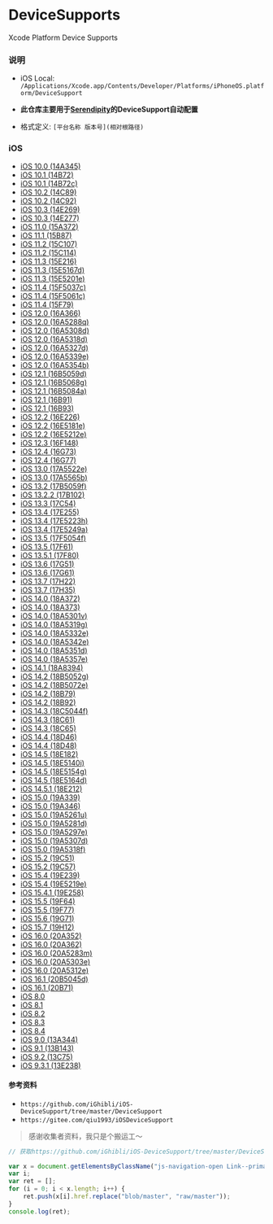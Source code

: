 # DeviceSupports
Xcode Platform Device Supports


### 说明

- iOS Local: `/Applications/Xcode.app/Contents/Developer/Platforms/iPhoneOS.platform/DeviceSupport`
- **此仓库主要用于[Serendipity](https://github.com/DanielHusx/Serendipity)的DeviceSupport自动配置**

- 格式定义: `[平台名称 版本号](相对根路径)` 

### iOS

- [iOS 10.0 (14A345)](https://github.com/iGhibli/iOS-DeviceSupport/raw/master/DeviceSupport/10.0%20(14A345).zip)
- [iOS 10.1 (14B72)](https://github.com/iGhibli/iOS-DeviceSupport/raw/master/DeviceSupport/10.1%20(14B72).zip)
- [iOS 10.1 (14B72c)](https://github.com/iGhibli/iOS-DeviceSupport/raw/master/DeviceSupport/10.1.zip)
- [iOS 10.2 (14C89)](https://github.com/iGhibli/iOS-DeviceSupport/raw/master/DeviceSupport/10.2%20(14C92).zip)
- [iOS 10.2 (14C92)](https://github.com/iGhibli/iOS-DeviceSupport/raw/master/DeviceSupport/10.2.zip)
- [iOS 10.3 (14E269)](https://github.com/iGhibli/iOS-DeviceSupport/raw/master/DeviceSupport/10.3%20(14E269).zip)
- [iOS 10.3 (14E277)](https://github.com/iGhibli/iOS-DeviceSupport/raw/master/DeviceSupport/10.3.zip)
- [iOS 11.0 (15A372)](https://github.com/iGhibli/iOS-DeviceSupport/raw/master/DeviceSupport/11.0.zip)
- [iOS 11.1 (15B87)](https://github.com/iGhibli/iOS-DeviceSupport/raw/master/DeviceSupport/11.1.zip)
- [iOS 11.2 (15C107)](https://github.com/iGhibli/iOS-DeviceSupport/raw/master/DeviceSupport/11.2%20(15C107).zip)
- [iOS 11.2 (15C114)](https://github.com/iGhibli/iOS-DeviceSupport/raw/master/DeviceSupport/11.2.zip)
- [iOS 11.3 (15E216)](https://github.com/iGhibli/iOS-DeviceSupport/raw/master/DeviceSupport/11.3.zip)
- [iOS 11.3 (15E5167d)](https://github.com/iGhibli/iOS-DeviceSupport/raw/master/DeviceSupport/11.3%20(15E5167d).zip)
- [iOS 11.3 (15E5201e)](https://github.com/iGhibli/iOS-DeviceSupport/raw/master/DeviceSupport/11.3%20(15E5201e).zip)
- [iOS 11.4 (15F5037c)](https://github.com/iGhibli/iOS-DeviceSupport/raw/master/DeviceSupport/11.4%20(15F5037c).zip)
- [iOS 11.4 (15F5061c)](https://github.com/iGhibli/iOS-DeviceSupport/raw/master/DeviceSupport/11.4%20(15F5061c).zip)
- [iOS 11.4 (15F79)](https://github.com/iGhibli/iOS-DeviceSupport/raw/master/DeviceSupport/11.4.zip)
- [iOS 12.0 (16A366)](https://github.com/iGhibli/iOS-DeviceSupport/raw/master/DeviceSupport/12.0%20(16A366).zip)
- [iOS 12.0 (16A5288q)](https://github.com/iGhibli/iOS-DeviceSupport/raw/master/DeviceSupport/12.0%20(16A5288q).zip)
- [iOS 12.0 (16A5308d)](https://github.com/iGhibli/iOS-DeviceSupport/raw/master/DeviceSupport/12.0%20(16A5308d).zip)
- [iOS 12.0 (16A5318d)](https://github.com/iGhibli/iOS-DeviceSupport/raw/master/DeviceSupport/12.0%20(16A5318d).zip)
- [iOS 12.0 (16A5327d)](https://github.com/iGhibli/iOS-DeviceSupport/raw/master/DeviceSupport/12.0%20(16A5327d).zip)
- [iOS 12.0 (16A5339e)](https://github.com/iGhibli/iOS-DeviceSupport/raw/master/DeviceSupport/12.0%20(16A5339e).zip)
- [iOS 12.0 (16A5354b)](https://github.com/iGhibli/iOS-DeviceSupport/raw/master/DeviceSupport/12.0%20(16A5354b).zip)
- [iOS 12.1 (16B5059d)](https://github.com/iGhibli/iOS-DeviceSupport/raw/master/DeviceSupport/12.1%20(16B5059d).zip)
- [iOS 12.1 (16B5068g)](https://github.com/iGhibli/iOS-DeviceSupport/raw/master/DeviceSupport/12.1%20(16B5068g).zip)
- [iOS 12.1 (16B5084a)](https://github.com/iGhibli/iOS-DeviceSupport/raw/master/DeviceSupport/12.1%20(16B5084a).zip)
- [iOS 12.1 (16B91)](https://github.com/iGhibli/iOS-DeviceSupport/raw/master/DeviceSupport/12.1%20(16B91).zip)
- [iOS 12.1 (16B93)](https://github.com/iGhibli/iOS-DeviceSupport/raw/master/DeviceSupport/12.1.zip)
- [iOS 12.2 (16E226)](https://github.com/iGhibli/iOS-DeviceSupport/raw/master/DeviceSupport/12.2%20(16E226).zip)
- [iOS 12.2 (16E5181e)](https://github.com/iGhibli/iOS-DeviceSupport/raw/master/DeviceSupport/12.2%20(16E5181e).zip)
- [iOS 12.2 (16E5212e)](https://github.com/iGhibli/iOS-DeviceSupport/raw/master/DeviceSupport/12.2%20(16E5212e).zip)
- [iOS 12.3 (16F148)](https://github.com/iGhibli/iOS-DeviceSupport/raw/master/DeviceSupport/12.3.zip)
- [iOS 12.4 (16G73)](https://github.com/iGhibli/iOS-DeviceSupport/raw/master/DeviceSupport/12.4%20(16G73).zip)
- [iOS 12.4 (16G77)](https://github.com/iGhibli/iOS-DeviceSupport/raw/master/DeviceSupport/12.4%20(FromXcode_11_Beta_7_xip).zip)
- [iOS 13.0 (17A5522e)](https://github.com/iGhibli/iOS-DeviceSupport/raw/master/DeviceSupport/13.0.zip)
- [iOS 13.0 (17A5565b)](https://github.com/iGhibli/iOS-DeviceSupport/raw/master/DeviceSupport/13.0%20(FromXcode_11_Beta_7_xip).zip)
- [iOS 13.2 (17B5059f)](https://github.com/iGhibli/iOS-DeviceSupport/raw/master/DeviceSupport/13.2.zip)
- [iOS 13.2.2 (17B102)](https://github.com/iGhibli/iOS-DeviceSupport/raw/master/DeviceSupport/13.3%20(17C54).zip)
- [iOS 13.3 (17C54)](https://github.com/iGhibli/iOS-DeviceSupport/raw/master/DeviceSupport/13.3.zip)
- [iOS 13.4 (17E255)](https://github.com/iGhibli/iOS-DeviceSupport/raw/master/DeviceSupport/13.4(FromXcode11.5%20(11E608c)).zip)
- [iOS 13.4 (17E5223h)](https://github.com/iGhibli/iOS-DeviceSupport/raw/master/DeviceSupport/13.4.zip)
- [iOS 13.4 (17E5249a)](https://github.com/iGhibli/iOS-DeviceSupport/raw/master/DeviceSupport/13.4(FromXcode_11.4_beta_3_xip).zip)
- [iOS 13.5 (17F5054f)](https://github.com/iGhibli/iOS-DeviceSupport/raw/master/DeviceSupport/13.5.zip)
- [iOS 13.5 (17F61)](https://github.com/iGhibli/iOS-DeviceSupport/raw/master/DeviceSupport/13.5(FromXcode11.5%20(11E608c)).zip)
- [iOS 13.5.1 (17F80)](https://github.com/iGhibli/iOS-DeviceSupport/raw/master/DeviceSupport/13.5(FromXcode_12_beta_2_xip).zip)
- [iOS 13.6 (17G51)](https://github.com/iGhibli/iOS-DeviceSupport/raw/master/DeviceSupport/13.6(FromXcode_12_beta_2_xip).zip)
- [iOS 13.6 (17G61)](https://github.com/iGhibli/iOS-DeviceSupport/raw/master/DeviceSupport/13.6(FromXcode_12_beta_4_xip).zip)
- [iOS 13.7 (17H22)](https://github.com/iGhibli/iOS-DeviceSupport/raw/master/DeviceSupport/13.7%20(17H35).zip)
- [iOS 13.7 (17H35)](https://github.com/iGhibli/iOS-DeviceSupport/raw/master/DeviceSupport/13.7(FromXcode_12_GM_seed_xip).zip)
- [iOS 14.0 (18A372)](https://github.com/iGhibli/iOS-DeviceSupport/raw/master/DeviceSupport/14.0(FromXcode_12_GM_seed_xip).zip)
- [iOS 14.0 (18A373)](https://github.com/iGhibli/iOS-DeviceSupport/raw/master/DeviceSupport/14.0(FromXcode_12.2_beta_xip).zip)
- [iOS 14.0 (18A5301v)](https://github.com/iGhibli/iOS-DeviceSupport/raw/master/DeviceSupport/14.0%20beta(From%20Xcode_12_beta.xip).zip)
- [iOS 14.0 (18A5319g)](https://github.com/iGhibli/iOS-DeviceSupport/raw/master/DeviceSupport/14.0(FromXcode_12_beta_2_xip).zip)
- [iOS 14.0 (18A5332e)](https://github.com/iGhibli/iOS-DeviceSupport/raw/master/DeviceSupport/14.0(FromXcode_12_beta_3_xip).zip)
- [iOS 14.0 (18A5342e)](https://github.com/iGhibli/iOS-DeviceSupport/raw/master/DeviceSupport/14.0(FromXcode_12_beta_4_xip).zip)
- [iOS 14.0 (18A5351d)](https://github.com/iGhibli/iOS-DeviceSupport/raw/master/DeviceSupport/14.0(FromXcode_12_beta_5_xip).zip)
- [iOS 14.0 (18A5357e)](https://github.com/iGhibli/iOS-DeviceSupport/raw/master/DeviceSupport/14.0(FromXcode_12_beta_6_xip).zip)
- [iOS 14.1 (18A8394)](https://github.com/iGhibli/iOS-DeviceSupport/raw/master/DeviceSupport/14.1(FromXcode_12.2_beta_3_xip).zip)
- [iOS 14.2 (18B5052g)](https://github.com/iGhibli/iOS-DeviceSupport/raw/master/DeviceSupport/14.2(FromXcode_12.2_beta_xip).zip)
- [iOS 14.2 (18B5072e)](https://github.com/iGhibli/iOS-DeviceSupport/raw/master/DeviceSupport/14.2(FromXcode_12.2_beta_3_xip).zip)
- [iOS 14.2 (18B79)](https://github.com/iGhibli/iOS-DeviceSupport/raw/master/DeviceSupport/14.2(FromXcode_12.2_Release_Candidate_xip).zip)
- [iOS 14.2 (18B92)](https://github.com/iGhibli/iOS-DeviceSupport/raw/master/DeviceSupport/14.2(FromXcode_12.3_beta_xip).zip)
- [iOS 14.3 (18C5044f)](https://github.com/iGhibli/iOS-DeviceSupport/raw/master/DeviceSupport/14.3(FromXcode_12.3_beta_xip).zip)
- [iOS 14.3 (18C61)](https://github.com/iGhibli/iOS-DeviceSupport/raw/master/DeviceSupport/14.3(FromXcode_12.3_Release_Candidate_xip).zip)
- [iOS 14.3 (18C65)](https://github.com/iGhibli/iOS-DeviceSupport/raw/master/DeviceSupport/14.3(FromXcode_12.4(12D4e)).zip)
- [iOS 14.4 (18D46)](https://github.com/iGhibli/iOS-DeviceSupport/raw/master/DeviceSupport/14.4(FromXcode_12.4(12D4e)).zip)
- [iOS 14.4 (18D48)](https://github.com/iGhibli/iOS-DeviceSupport/raw/master/DeviceSupport/14.4(FromXcode_12.5_Release_Candidate_xip).zip)
- [iOS 14.5 (18E182)](https://github.com/iGhibli/iOS-DeviceSupport/raw/master/DeviceSupport/14.5(FromXcode_12.5_Release_Candidate_xip).zip)
- [iOS 14.5 (18E5140i)](https://github.com/iGhibli/iOS-DeviceSupport/raw/master/DeviceSupport/14.5(FromXcode_12.5_beta_12E5220o).zip)
- [iOS 14.5 (18E5154g)](https://github.com/iGhibli/iOS-DeviceSupport/raw/master/DeviceSupport/14.5(FromXcode_12.5_beta_2_xip).zip)
- [iOS 14.5 (18E5164d)](https://github.com/iGhibli/iOS-DeviceSupport/raw/master/DeviceSupport/14.6(FromXcode_12.4(12D4e)).zip)
- [iOS 14.5.1 (18E212)](https://github.com/iGhibli/iOS-DeviceSupport/raw/master/DeviceSupport/14.5(FromXcode_13_beta_xip).zip)
- [iOS 15.0 (19A339)](https://github.com/iGhibli/iOS-DeviceSupport/raw/master/DeviceSupport/15.0(FromXcode_13_Release_Candidate_xip).zip)
- [iOS 15.0 (19A346)](https://github.com/iGhibli/iOS-DeviceSupport/raw/master/DeviceSupport/15.0(FromXcode_13.2.1(13C100)).zip)
- [iOS 15.0 (19A5261u)](https://github.com/iGhibli/iOS-DeviceSupport/raw/master/DeviceSupport/15.0(FromXcode_13_beta_xip).zip)
- [iOS 15.0 (19A5281d)](https://github.com/iGhibli/iOS-DeviceSupport/raw/master/DeviceSupport/15.0(FromXcode_13_beta_2_xip).zip)
- [iOS 15.0 (19A5297e)](https://github.com/iGhibli/iOS-DeviceSupport/raw/master/DeviceSupport/15.0(FromXcode_13_beta_3_xip).zip)
- [iOS 15.0 (19A5307d)](https://github.com/iGhibli/iOS-DeviceSupport/raw/master/DeviceSupport/15.0(FromXcode_13_beta_4_xip).zip)
- [iOS 15.0 (19A5318f)](https://github.com/iGhibli/iOS-DeviceSupport/raw/master/DeviceSupport/15.0(FromXcode_13_beta_5_xip).zip)
- [iOS 15.2 (19C51)](https://github.com/iGhibli/iOS-DeviceSupport/raw/master/DeviceSupport/15.2(FromXcode_13.2.1(13C100)).zip)
- [iOS 15.2 (19C57)](https://github.com/iGhibli/iOS-DeviceSupport/raw/master/DeviceSupport/15.2(FromXcode_13.3_beta_2_xip).zip)
- [iOS 15.4 (19E239)](https://github.com/iGhibli/iOS-DeviceSupport/raw/master/DeviceSupport/15.4(FromXcode_13.3(13E113)).zip)
- [iOS 15.4 (19E5219e)](https://github.com/iGhibli/iOS-DeviceSupport/raw/master/DeviceSupport/15.4(FromXcode_13.3_beta_2_xip).zip)
- [iOS 15.4.1 (19E258)](https://github.com/iGhibli/iOS-DeviceSupport/raw/master/DeviceSupport/15.4(FromXcode_13.4(13F17a)).zip)
- [iOS 15.5 (19F64)](https://github.com/iGhibli/iOS-DeviceSupport/raw/master/DeviceSupport/15.6.zip)
- [iOS 15.5 (19F77)](https://github.com/iGhibli/iOS-DeviceSupport/raw/master/DeviceSupport/15.5(FromXcode_14.0.1_Release_Candidate_xip).zip)
- [iOS 15.6 (19G71)](https://github.com/iGhibli/iOS-DeviceSupport/raw/master/DeviceSupport/15.6(FromXcode_14.1_Release_Candidate_xip).zip)
- [iOS 15.7 (19H12)](https://github.com/iGhibli/iOS-DeviceSupport/raw/master/DeviceSupport/15.7(FromXcode_14.1_Release_Candidate_xip).zip)
- [iOS 16.0 (20A352)](https://github.com/iGhibli/iOS-DeviceSupport/raw/master/DeviceSupport/16.0(FromXcode_14.0.1_Release_Candidate_xip).zip)
- [iOS 16.0 (20A362)](https://github.com/iGhibli/iOS-DeviceSupport/raw/master/DeviceSupport/16.0(FromXcode_14.1_Release_Candidate_xip).zip)
- [iOS 16.0 (20A5283m)](https://github.com/iGhibli/iOS-DeviceSupport/raw/master/DeviceSupport/16.0.zip)
- [iOS 16.0 (20A5303e)](https://github.com/iGhibli/iOS-DeviceSupport/raw/master/DeviceSupport/16.0(FromXcode_14_beta_2_xip).zip)
- [iOS 16.0 (20A5312e)](https://github.com/iGhibli/iOS-DeviceSupport/raw/master/DeviceSupport/16.0(FromXcode_14.0_beta_3(14A5270f)).zip)
- [iOS 16.1 (20B5045d)](https://github.com/iGhibli/iOS-DeviceSupport/raw/master/DeviceSupport/16.1(FromXcode_14.1_beta.xip).zip)
- [iOS 16.1 (20B71)](https://github.com/iGhibli/iOS-DeviceSupport/raw/master/DeviceSupport/16.1(FromXcode_14.1_Release_Candidate_xip).zip)
- [iOS 8.0](https://github.com/iGhibli/iOS-DeviceSupport/raw/master/DeviceSupport/8.0.zip)
- [iOS 8.1](https://github.com/iGhibli/iOS-DeviceSupport/raw/master/DeviceSupport/8.1.zip)
- [iOS 8.2](https://github.com/iGhibli/iOS-DeviceSupport/raw/master/DeviceSupport/8.2.zip)
- [iOS 8.3](https://github.com/iGhibli/iOS-DeviceSupport/raw/master/DeviceSupport/8.3.zip)
- [iOS 8.4](https://github.com/iGhibli/iOS-DeviceSupport/raw/master/DeviceSupport/8.4.zip)
- [iOS 9.0 (13A344)](https://github.com/iGhibli/iOS-DeviceSupport/raw/master/DeviceSupport/9.0.zip)
- [iOS 9.1 (13B143)](https://github.com/iGhibli/iOS-DeviceSupport/raw/master/DeviceSupport/9.1.zip)
- [iOS 9.2 (13C75)](https://github.com/iGhibli/iOS-DeviceSupport/raw/master/DeviceSupport/9.2.zip)
- [iOS 9.3.1 (13E238)](https://github.com/iGhibli/iOS-DeviceSupport/raw/master/DeviceSupport/9.3.zip)



#### 参考资料

- `https://github.com/iGhibli/iOS-DeviceSupport/tree/master/DeviceSupport`
- `https://gitee.com/qiu1993/iOSDeviceSupport`

> 感谢收集者资料，我只是个搬运工～

```js
// 获取https://github.com/iGhibli/iOS-DeviceSupport/tree/master/DeviceSupport下所有链接

var x = document.getElementsByClassName("js-navigation-open Link--primary");
var i;
var ret = [];
for (i = 0; i < x.length; i++) {
    ret.push(x[i].href.replace("blob/master", "raw/master"));
}
console.log(ret);

```
